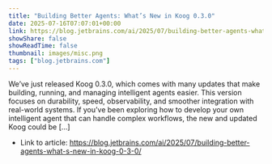 ```yaml
---
title: "Building Better Agents: What’s New in Koog 0.3.0"
date: 2025-07-16T07:07:01+00:00
link: https://blog.jetbrains.com/ai/2025/07/building-better-agents-what-s-new-in-koog-0-3-0/
showShare: false
showReadTime: false
thumbnail: images/misc.png
tags: ["blog.jetbrains.com"]
---
```

We’ve just released Koog 0.3.0, which comes with many updates that make building, running, and managing intelligent agents easier. This version focuses on durability, speed, observability, and smoother integration with real-world systems. If you’ve been exploring how to develop your own intelligent agent that can handle complex workflows, the new and updated Koog could be […]

- Link to article: https://blog.jetbrains.com/ai/2025/07/building-better-agents-what-s-new-in-koog-0-3-0/